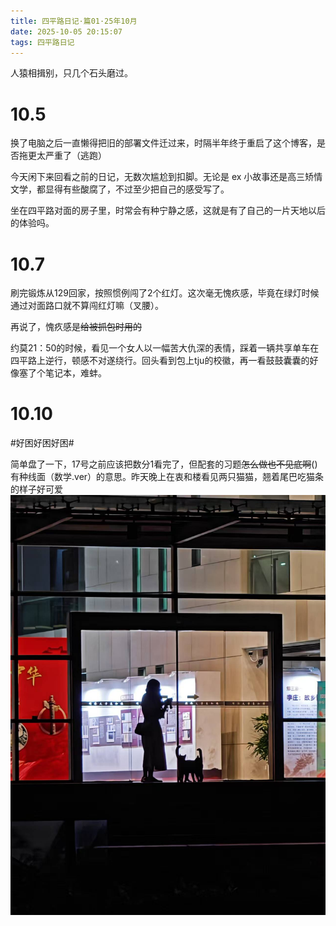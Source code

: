 ```yaml
---
title: 四平路日记·篇01·25年10月
date: 2025-10-05 20:15:07
tags: 四平路日记
---
```


人猿相揖别，只几个石头磨过。

<!--more-->

# 10.5

换了电脑之后一直懒得把旧的部署文件迁过来，时隔半年终于重启了这个博客，是否拖更太严重了（逃跑）

今天闲下来回看之前的日记，无数次尴尬到扣脚。无论是 ex 小故事还是高三矫情文学，都显得有些酸腐了，不过至少把自己的感受写了。

坐在四平路对面的房子里，时常会有种宁静之感，这就是有了自己的一片天地以后的体验吗。

# 10.7

刷完锻炼从129回家，按照惯例闯了2个红灯。这次毫无愧疚感，毕竟在绿灯时候通过对面路口就不算闯红灯嘛（叉腰）。

再说了，愧疚感是<del>给被抓包时用的</del>

约莫21：50的时候，看见一个女人以一幅苦大仇深的表情，踩着一辆共享单车在四平路上逆行，顿感不对遂绕行。回头看到包上tju的校徽，再一看鼓鼓囊囊的好像塞了个笔记本，难蚌。

# 10.10

#好困好困好困#

简单盘了一下，17号之前应该把数分1看完了，但配套的习题<del>怎么做也不见底啊</del>()有种线面（数学.ver）的意思。昨天晚上在衷和楼看见两只猫猫，翘着尾巴吃猫条的样子好可爱![图](/images/2025-10-10-image.jpg)



